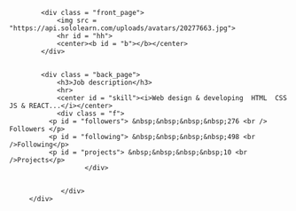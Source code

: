 
<!DOCTYPE html>
<html lang = "en">
    <head>
    <meta name="viewport" content="width=device-width, initial-scale=1.0" />
        <title>Page Title</title>
    </head>
    <body>
    <div class = "container">
        <div class = "card">
        
        
       
            
            <div class = "front_page">
                <img src = "https://api.sololearn.com/uploads/avatars/20277663.jpg">
                <hr id = "hh">
                <center><b id = "b"></b></center>
            </div>
            
       
            <div class = "back_page">
                <h3>Job description</h3>
                <hr>
                <center id = "skill"><i>Web design & developing  HTML  CSS  JS & REACT...</i></center>
                <div class = "f">
              <p id = "followers"> &nbsp;&nbsp;&nbsp;&nbsp;276 <br /> Followers </p>
              <p id = "following"> &nbsp;&nbsp;&nbsp;&nbsp;498 <br />Following</p>
              <p id = "projects"> &nbsp;&nbsp;&nbsp;&nbsp;10 <br />Projects</p>
                       </div>
              
               
                 </div>
         </div>
 </div>
 <script>
     var b = document.querySelector('#b');
        var text = "Click the page...";
            var textlength = text.length;
            var i = -1;
            var time = setInterval(write,280);
            function write(){
               i++;
               b.innerHTML += text.charAt(i);   
        }
     
 </script>
</body>       
</html>
